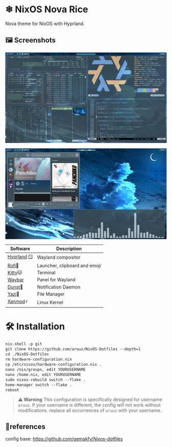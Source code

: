 # ❄  NixOS Nova Rice

Nova theme for NixOS with Hyprland.

## 🖼️ Screenshots

![Showcase](./.assets/showcase.png)

![Showcase 2](./.assets/showcase_2.png)


| Software       | Description                                  |
|-----------------|-------------------------------------------|
| [Hyprland](https://github.com/hyprwm/hyprland) 🪟 | Wayland compositor            |
| [Rofi](https://github.com/davatorium/rofi)🚀 | Launcher, clipboard and emoji  |
| [Kitty](https://github.com/kovidgoyal/kitty)🐱 | Terminal                   |
| [Waybar](https://github.com/Alexays/Waybar) | Panel for Wayland        |
| [Dunst](https://github.com/dunst-project/dunst)🔔 | Notification Daemon             |
| [Yazi](https://github.com/sxyazi/yazi)📂 | File Manager|
| [Xanmod](https://xanmod.org/)⚡ | Linux Kernel              |

# 🛠️ Installation
```
nix-shell -p git
git clone https://github.com/aruuz/NixOS-Dotfiles --depth=1
cd ./NixOS-Dotfiles
rm hardware-configuration.nix
cp /etc/nixos/hardware-configuration.nix .
nano /nix/groups, edit YOURUSERNAME
nano /home.nix, edit YOURUSERNAME
sudo nixos-rebuild switch --flake .
home-manager switch --flake .
reboot
```

> **⚠️ Warning**
> This configuration is specifically designed for username `aruuz`.
> If your username is different, the config will not work without modifications.
> replace all occurrences of `aruuz` with your username.

## 🥀references
config base: https://github.com/gemakfy/Nixos-dotfiles

